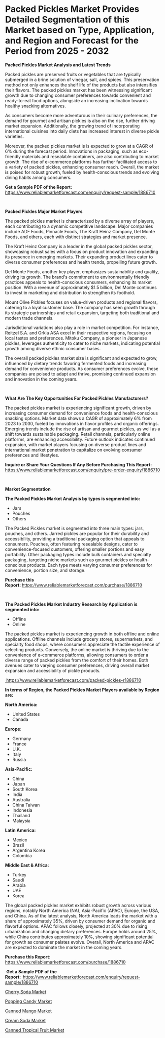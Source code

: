 <p><h1>Packed Pickles Market Provides Detailed Segmentation of this Market based on Type, Application, and Region and Forecast for the Period from 2025 - 2032</h1></p><p><strong>Packed Pickles Market Analysis and Latest Trends</strong></p>
<p><p>Packed pickles are preserved fruits or vegetables that are typically submerged in a brine solution of vinegar, salt, and spices. This preservation method not only enhances the shelf life of the products but also intensifies their flavors. The packed pickles market has been witnessing significant growth due to changing consumer preferences towards convenient and ready-to-eat food options, alongside an increasing inclination towards healthy snacking alternatives. </p><p>As consumers become more adventurous in their culinary preferences, the demand for gourmet and artisan pickles is also on the rise, further driving market expansion. Additionally, the growing trend of incorporating international cuisines into daily diets has increased interest in diverse pickle varieties. </p><p>Moreover, the packed pickles market is is expected to grow at a CAGR of 6% during the forecast period. Innovations in packaging, such as eco-friendly materials and resealable containers, are also contributing to market growth. The rise of e-commerce platforms has further facilitated access to a variety of packed pickles, enhancing consumer reach. Overall, the market is poised for robust growth, fueled by health-conscious trends and evolving dining habits among consumers.</p></p>
<p><strong>Get a Sample PDF of the Report:&nbsp;</strong> <a href="https://www.reliablemarketforecast.com/enquiry/request-sample/1886710?utm_campaign=1833&utm_medium=2&utm_source=Github&utm_content=ia&utm_term=07042025&utm_id=packed-pickles">https://www.reliablemarketforecast.com/enquiry/request-sample/1886710</a></p>
<p>&nbsp;</p>
<p><strong>Packed Pickles Major Market Players</strong></p>
<p><p>The packed pickles market is characterized by a diverse array of players, each contributing to a dynamic competitive landscape. Major companies include ADF Foods, Pinnacle Foods, The Kraft Heinz Company, Del Monte Foods, and others, each with distinct strategies and market presence.</p><p>The Kraft Heinz Company is a leader in the global packed pickles sector, showcasing robust sales with a focus on product innovation and expanding its presence in emerging markets. Their expanding product lines cater to diverse consumer preferences and health trends, propelling future growth.</p><p>Del Monte Foods, another key player, emphasizes sustainability and quality, driving its growth. The brand's commitment to environmentally friendly practices appeals to health-conscious consumers, enhancing its market position. With a revenue of approximately $1.5 billion, Del Monte continues to invest in marketing and distribution to strengthen its foothold.</p><p>Mount Olive Pickles focuses on value-driven products and regional flavors, catering to a loyal customer base. The company has seen growth through its strategic partnerships and retail expansion, targeting both traditional and modern trade channels.</p><p>Jurisdictional variations also play a role in market competition. For instance, Reitzel S.A. and Orkla ASA excel in their respective regions, focusing on local tastes and preferences. Mitoku Company, a pioneer in Japanese pickles, leverages authenticity to cater to niche markets, indicating potential growth among diverse ethnic consumer bases.</p><p>The overall packed pickles market size is significant and expected to grow, influenced by dietary trends favoring fermented foods and increasing demand for convenience products. As consumer preferences evolve, these companies are poised to adapt and thrive, promising continued expansion and innovation in the coming years.</p></p>
<p>&nbsp;</p>
<p><strong>What Are The Key Opportunities For Packed Pickles Manufacturers?</strong></p>
<p><p>The packed pickles market is experiencing significant growth, driven by increasing consumer demand for convenience foods and health-conscious snacking options. Market data shows a CAGR of approximately 6% from 2023 to 2030, fueled by innovations in flavor profiles and organic offerings. Emerging trends include the rise of artisan and gourmet pickles, as well as a shift towards sustainable packaging. Retail channels, particularly online platforms, are enhancing accessibility. Future outlook indicates continued expansion, with market players focusing on diverse product lines and international market penetration to capitalize on evolving consumer preferences and lifestyles.</p></p>
<p><strong>Inquire or Share Your Questions If Any Before Purchasing This Report:</strong> <a href="https://www.reliablemarketforecast.com/enquiry/pre-order-enquiry/1886710?utm_campaign=1833&utm_medium=2&utm_source=Github&utm_content=ia&utm_term=07042025&utm_id=packed-pickles">https://www.reliablemarketforecast.com/enquiry/pre-order-enquiry/1886710</a></p>
<p>&nbsp;</p>
<p><strong>Market Segmentation</strong></p>
<p><strong>The Packed Pickles Market Analysis by types is segmented into:</strong></p>
<p><ul><li>Jars</li><li>Pouches</li><li>Others</li></ul></p>
<p><p>The Packed Pickles market is segmented into three main types: jars, pouches, and others. Jarred pickles are popular for their durability and accessibility, providing a traditional packaging option that appeals to consumers. Pouches, often featuring resealable designs, cater to convenience-focused customers, offering smaller portions and easy portability. Other packaging types include bulk containers and specialty packaging, targeting niche markets such as gourmet pickles or health-conscious products. Each type meets varying consumer preferences for convenience, portion size, and storage.</p></p>
<p><strong>Purchase this Report:&nbsp;</strong><a href="https://www.reliablemarketforecast.com/purchase/1886710?utm_campaign=1833&utm_medium=2&utm_source=Github&utm_content=ia&utm_term=07042025&utm_id=packed-pickles">https://www.reliablemarketforecast.com/purchase/1886710</a></p>
<p>&nbsp;</p>
<p><strong>The Packed Pickles Market Industry Research by Application is segmented into:</strong></p>
<p><ul><li>Offline</li><li>Online</li></ul></p>
<p><p>The packed pickles market is experiencing growth in both offline and online applications. Offline channels include grocery stores, supermarkets, and specialty food shops, where consumers appreciate the tactile experience of selecting products. Conversely, the online market is thriving due to the convenience of e-commerce platforms, allowing consumers to order a diverse range of packed pickles from the comfort of their homes. Both avenues cater to varying consumer preferences, driving overall market expansion and accessibility of pickle products.</p></p>
<p><a href="https://www.reliablemarketforecast.com/packed-pickles-r1886710?utm_campaign=1833&utm_medium=2&utm_source=Github&utm_content=ia&utm_term=07042025&utm_id=packed-pickles">&nbsp;https://www.reliablemarketforecast.com/packed-pickles-r1886710</a></p>
<p><strong>In terms of Region, the Packed Pickles Market Players available by Region are:</strong></p>
<p>
    <p> <strong> North America: </strong>
        <ul>
            <li>United States</li>
            <li>Canada</li>
        </ul>
        </p> 
    <p> <strong> Europe: </strong>
        <ul>
            <li>Germany</li>
            <li>France</li>
            <li>U.K.</li>
            <li>Italy</li>
            <li>Russia</li>
        </ul>
        </p> 
    <p> <strong> Asia-Pacific: </strong>
        <ul>
            <li>China</li>
            <li>Japan</li>
            <li>South Korea</li>
            <li>India</li>
            <li>Australia</li>
            <li>China Taiwan</li>
            <li>Indonesia</li>
            <li>Thailand</li>
            <li>Malaysia</li>
        </ul>
        </p> 
    <p> <strong> Latin America: </strong>
        <ul>
            <li>Mexico</li>
            <li>Brazil</li>
            <li>Argentina Korea</li>
            <li>Colombia</li>
        </ul>
        </p> 
    <p> <strong> Middle East & Africa: </strong>
        <ul>
            <li>Turkey</li>
            <li>Saudi</li>
            <li>Arabia</li>
            <li>UAE</li>
            <li>Korea</li>
        </ul>
    </p>
    </p>
<p><p>The global packed pickles market exhibits robust growth across various regions, notably North America (NA), Asia-Pacific (APAC), Europe, the USA, and China. As of the latest analysis, North America leads the market with a share of approximately 35%, driven by consumer demand for organic and flavorful options. APAC follows closely, projected at 30% due to rising urbanization and changing dietary preferences. Europe holds around 25%, while China contributes approximately 10%, showing significant potential for growth as consumer palates evolve. Overall, North America and APAC are expected to dominate the market in the coming years.</p></p>
<p><strong>Purchase this Report: </strong><a href="https://www.reliablemarketforecast.com/purchase/1886710?utm_campaign=1833&utm_medium=2&utm_source=Github&utm_content=ia&utm_term=07042025&utm_id=packed-pickles">https://www.reliablemarketforecast.com/purchase/1886710</a></p>
<p>&nbsp;<strong>Get a Sample PDF of the Report:&nbsp;&nbsp;</strong><a href="https://www.reliablemarketforecast.com/enquiry/request-sample/1886710?utm_campaign=1833&utm_medium=2&utm_source=Github&utm_content=ia&utm_term=07042025&utm_id=packed-pickles">https://www.reliablemarketforecast.com/enquiry/request-sample/1886710</a></p>
<p><strong></strong></p>
<p><p><a href="https://github.com/dahcheeviola/Market-Research-Report-List-1/blob/main/cherry-soda-market.md?utm_campaign=1833&utm_medium=2&utm_source=Github&utm_content=ia&utm_term=07042025&utm_id=packed-pickles">Cherry Soda Market</a></p><p><a href="https://github.com/budenhanelfc/Market-Research-Report-List-1/blob/main/popping-candy-market.md?utm_campaign=1833&utm_medium=2&utm_source=Github&utm_content=ia&utm_term=07042025&utm_id=packed-pickles">Popping Candy Market</a></p><p><a href="https://github.com/nellygussisy/Market-Research-Report-List-1/blob/main/canned-mango-market.md?utm_campaign=1833&utm_medium=2&utm_source=Github&utm_content=ia&utm_term=07042025&utm_id=packed-pickles">Canned Mango Market</a></p><p><a href="https://github.com/cagleplittrw/Market-Research-Report-List-1/blob/main/cream-soda-market.md?utm_campaign=1833&utm_medium=2&utm_source=Github&utm_content=ia&utm_term=07042025&utm_id=packed-pickles">Cream Soda Market</a></p><p><a href="https://github.com/handyiongikg/Market-Research-Report-List-1/blob/main/canned-tropical-fruit-market.md?utm_campaign=1833&utm_medium=2&utm_source=Github&utm_content=ia&utm_term=07042025&utm_id=packed-pickles">Canned Tropical Fruit Market</a></p></p>